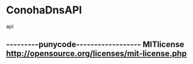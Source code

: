 # ConohaDnsAPI
api

---------punycode------------------
MITlicense
http://opensource.org/licenses/mit-license.php 
-----------------------------------
